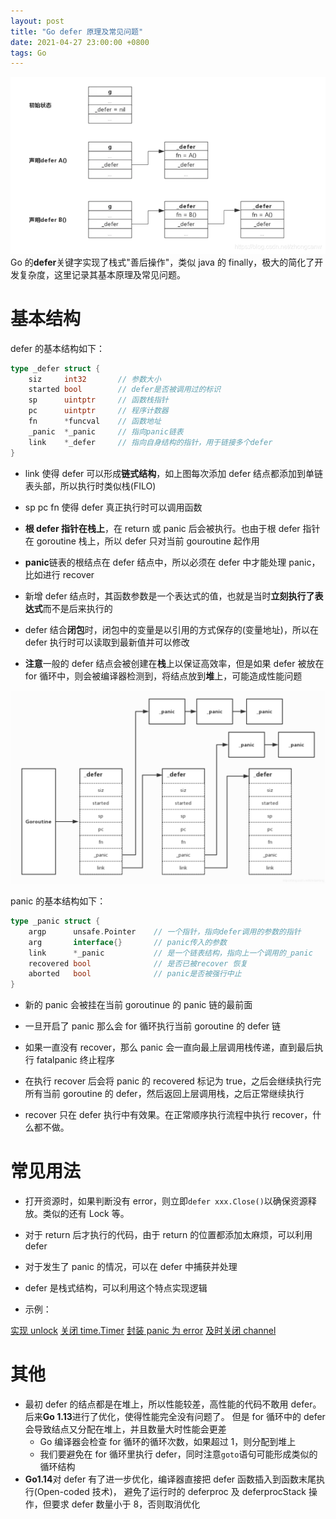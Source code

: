 ```yaml
---
layout: post
title: "Go defer 原理及常见问题"
date: 2021-04-27 23:00:00 +0800
tags: Go
---
```


![go select](/assets/images/2021-04-27-Go_Defer_1.png)
Go 的**defer**关键字实现了栈式"善后操作"，类似 java 的 finally，极大的简化了开发复杂度，这里记录其基本原理及常见问题。

# 基本结构

defer 的基本结构如下：

```Go
type _defer struct {
    siz     int32       // 参数大小
    started bool        // defer是否被调用过的标识
    sp      uintptr     // 函数栈指针
    pc      uintptr     // 程序计数器
    fn      *funcval    // 函数地址
    _panic  *_panic     // 指向panic链表
    link    *_defer     // 指向自身结构的指针，用于链接多个defer
}
```

- link 使得 defer 可以形成**链式结构**，如上图每次添加 defer 结点都添加到单链表头部，所以执行时类似栈(FILO)
- sp pc fn 使得 defer 真正执行时可以调用函数
- **根 defer 指针在栈上**，在 return 或 panic 后会被执行。也由于根 defer 指针在 goroutine 栈上，所以 defer 只对当前 gouroutine 起作用
- **panic**链表的根结点在 defer 结点中，所以必须在 defer 中才能处理 panic，比如进行 recover

- 新增 defer 结点时，其函数参数是一个表达式的值，也就是当时**立刻执行了表达式**而不是后来执行的
- defer 结合**闭包**时，闭包中的变量是以引用的方式保存的(变量地址)，所以在 defer 执行时可以读取到最新值并可以修改
- **注意**一般的 defer 结点会被创建在**栈**上以保证高效率，但是如果 defer 被放在 for 循环中，则会被编译器检测到，将结点放到**堆**上，可能造成性能问题

![go select](/assets/images/2021-04-27-Go_Defer_2.png)

panic 的基本结构如下：

```Go
type _panic struct {
	argp      unsafe.Pointer    // 一个指针，指向defer调用的参数的指针
	arg       interface{}       // panic传入的参数
	link      *_panic           // 是一个链表结构，指向上一个调用的_panic
	recovered bool              // 是否已被recover 恢复
	aborted   bool              // panic是否被强行中止
}
```

- 新的 panic 会被挂在当前 goroutinue 的 panic 链的最前面
- 一旦开启了 panic 那么会 for 循环执行当前 goroutine 的 defer 链
- 如果一直没有 recover，那么 panic 会一直向最上层调用栈传递，直到最后执行 fatalpanic 终止程序
- 在执行 recover 后会将 panic 的 recovered 标记为 true，之后会继续执行完所有当前 goroutine 的 defer，然后返回上层调用栈，之后正常继续执行

- recover 只在 defer 执行中有效果。在正常顺序执行流程中执行 recover，什么都不做。

# 常见用法

- 打开资源时，如果判断没有 error，则立即`defer xxx.Close()`以确保资源释放。类似的还有 Lock 等。
- 对于 return 后才执行的代码，由于 return 的位置都添加太麻烦，可以利用 defer
- 对于发生了 panic 的情况，可以在 defer 中捕获并处理
- defer 是栈式结构，可以利用这个特点实现逻辑

- 示例：

[实现 unlock](/2020/11/19/Go_Defer_Unlock/)
[关闭 time.Timer](/2021/03/31/Go_select/#timerafter-泄漏问题)
[封装 panic 为 error](https://codehunter2006.github.io/2020/03/22/Go_error_best_practice/#%E5%BC%82%E5%B8%B8%E5%A4%84%E7%90%86%E7%9A%84%E4%B8%80%E4%BA%9B%E8%AE%BE%E8%AE%A1%E7%82%B9)
[及时关闭 channel](https://codehunter2006.github.io/2020/10/25/Go_Concurrency_Patterns/#explicit-cancellation)

# 其他

- 最初 defer 的结点都是在堆上，所以性能较差，高性能的代码不敢用 defer。后来**Go 1.13**进行了优化，使得性能完全没有问题了。
  但是 for 循环中的 defer 会导致结点又分配在堆上，并且数量大时性能会更差
  - Go 编译器会检查 for 循环的循环次数，如果超过 1，则分配到堆上
  - 我们要避免在 for 循环里执行 defer，同时注意`goto`语句可能形成类似的循环结构
- **Go1.14**对 defer 有了进一步优化，编译器直接把 defer 函数插入到函数末尾执行(Open-coded 技术)，
  避免了运行时的 deferproc 及 deferprocStack 操作，但要求 defer 数量小于 8，否则取消优化
